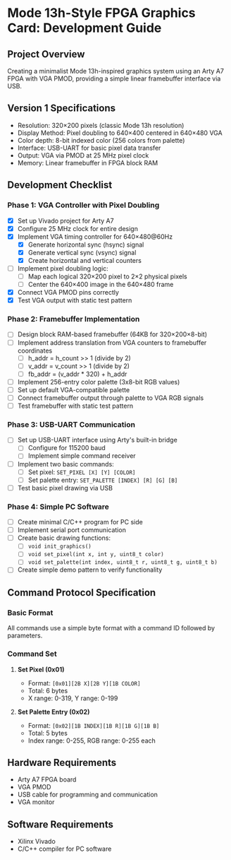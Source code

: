 # Mode 13h-Style FPGA Graphics Card: Development Guide

## Project Overview
Creating a minimalist Mode 13h-inspired graphics system using an Arty A7 FPGA with VGA PMOD, providing a simple linear framebuffer interface via USB.

## Version 1 Specifications
- Resolution: 320×200 pixels (classic Mode 13h resolution)
- Display Method: Pixel doubling to 640×400 centered in 640×480 VGA
- Color depth: 8-bit indexed color (256 colors from palette)
- Interface: USB-UART for basic pixel data transfer
- Output: VGA via PMOD at 25 MHz pixel clock
- Memory: Linear framebuffer in FPGA block RAM

## Development Checklist

### Phase 1: VGA Controller with Pixel Doubling
- [X] Set up Vivado project for Arty A7
- [X] Configure 25 MHz clock for entire design
- [X] Implement VGA timing controller for 640×480@60Hz
  - [X] Generate horizontal sync (hsync) signal
  - [X] Generate vertical sync (vsync) signal
  - [X] Create horizontal and vertical counters
- [ ] Implement pixel doubling logic:
  - [ ] Map each logical 320×200 pixel to 2×2 physical pixels
  - [ ] Center the 640×400 image in the 640×480 frame
- [X] Connect VGA PMOD pins correctly
- [X] Test VGA output with static test pattern

### Phase 2: Framebuffer Implementation
- [ ] Design block RAM-based framebuffer (64KB for 320×200×8-bit)
- [ ] Implement address translation from VGA counters to framebuffer coordinates
  - [ ] h_addr = h_count >> 1 (divide by 2)
  - [ ] v_addr = v_count >> 1 (divide by 2)
  - [ ] fb_addr = (v_addr * 320) + h_addr
- [ ] Implement 256-entry color palette (3x8-bit RGB values)
- [ ] Set up default VGA-compatible palette
- [ ] Connect framebuffer output through palette to VGA RGB signals
- [ ] Test framebuffer with static test pattern

### Phase 3: USB-UART Communication
- [ ] Set up USB-UART interface using Arty's built-in bridge
  - [ ] Configure for 115200 baud
  - [ ] Implement simple command receiver
- [ ] Implement two basic commands:
  - [ ] Set pixel: `SET_PIXEL [X] [Y] [COLOR]`
  - [ ] Set palette entry: `SET_PALETTE [INDEX] [R] [G] [B]`
- [ ] Test basic pixel drawing via USB

### Phase 4: Simple PC Software
- [ ] Create minimal C/C++ program for PC side
- [ ] Implement serial port communication
- [ ] Create basic drawing functions:
  - [ ] `void init_graphics()`
  - [ ] `void set_pixel(int x, int y, uint8_t color)`
  - [ ] `void set_palette(int index, uint8_t r, uint8_t g, uint8_t b)`
- [ ] Create simple demo pattern to verify functionality

## Command Protocol Specification

### Basic Format
All commands use a simple byte format with a command ID followed by parameters.

### Command Set
1. **Set Pixel (0x01)**
   - Format: `[0x01][2B X][2B Y][1B COLOR]`
   - Total: 6 bytes
   - X range: 0-319, Y range: 0-199

2. **Set Palette Entry (0x02)**
   - Format: `[0x02][1B INDEX][1B R][1B G][1B B]`
   - Total: 5 bytes
   - Index range: 0-255, RGB range: 0-255 each

## Hardware Requirements
- Arty A7 FPGA board
- VGA PMOD
- USB cable for programming and communication
- VGA monitor

## Software Requirements
- Xilinx Vivado
- C/C++ compiler for PC software
